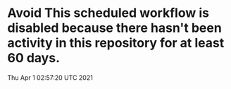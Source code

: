 # Avoid This scheduled workflow is disabled because there hasn't been activity in this repository for at least 60 days.
Thu Apr  1 02:57:20 UTC 2021
